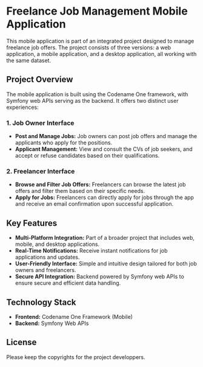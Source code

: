 # Freelance Job Management Mobile Application

This mobile application is part of an integrated project designed to manage freelance job offers. The project consists of three versions: a web application, a mobile application, and a desktop application, all working with the same dataset.

## Project Overview

The mobile application is built using the Codename One framework, with Symfony web APIs serving as the backend. It offers two distinct user experiences:

### 1. **Job Owner Interface**
   - **Post and Manage Jobs:** Job owners can post job offers and manage the applicants who apply for the positions.
   - **Applicant Management:** View and consult the CVs of job seekers, and accept or refuse candidates based on their qualifications.

### 2. **Freelancer Interface**
   - **Browse and Filter Job Offers:** Freelancers can browse the latest job offers and filter them based on their specific needs.
   - **Apply for Jobs:** Freelancers can directly apply for jobs through the app and receive an email confirmation upon successful application.

## Key Features
- **Multi-Platform Integration:** Part of a broader project that includes web, mobile, and desktop applications.
- **Real-Time Notifications:** Receive instant notifications for job applications and updates.
- **User-Friendly Interface:** Simple and intuitive design tailored for both job owners and freelancers.
- **Secure API Integration:** Backend powered by Symfony web APIs to ensure secure and efficient data handling.

## Technology Stack
- **Frontend:** Codename One Framework (Mobile)
- **Backend:** Symfony Web APIs

## License
Please keep the copyrights for the project developpers.
